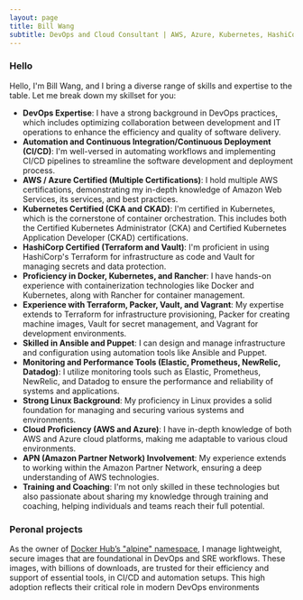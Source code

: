 ```yaml
---
layout: page
title: Bill Wang
subtitle: DevOps and Cloud Consultant | AWS, Azure, Kubernetes, HashiCorp Certified | Geek
---
```


### Hello

Hello, I'm Bill Wang, and I bring a diverse range of skills and expertise to the table. Let me break down my skillset for you:

* **DevOps Expertise**: I have a strong background in DevOps practices, which includes optimizing collaboration between development and IT operations to enhance the efficiency and quality of software delivery.
* **Automation and Continuous Integration/Continuous Deployment (CI/CD)**: I'm well-versed in automating workflows and implementing CI/CD pipelines to streamline the software development and deployment process.
* **AWS / Azure Certified (Multiple Certifications)**: I hold multiple AWS certifications, demonstrating my in-depth knowledge of Amazon Web Services, its services, and best practices.
* **Kubernetes Certified (CKA and CKAD)**: I'm certified in Kubernetes, which is the cornerstone of container orchestration. This includes both the Certified Kubernetes Administrator (CKA) and Certified Kubernetes Application Developer (CKAD) certifications.
* **HashiCorp Certified (Terraform and Vault)**: I'm proficient in using HashiCorp's Terraform for infrastructure as code and Vault for managing secrets and data protection.
* **Proficiency in Docker, Kubernetes, and Rancher**: I have hands-on experience with containerization technologies like Docker and Kubernetes, along with Rancher for container management.
* **Experience with Terraform, Packer, Vault, and Vagrant**: My expertise extends to Terraform for infrastructure provisioning, Packer for creating machine images, Vault for secret management, and Vagrant for development environments.
* **Skilled in Ansible and Puppet**: I can design and manage infrastructure and configuration using automation tools like Ansible and Puppet.
* **Monitoring and Performance Tools (Elastic, Prometheus, NewRelic, Datadog)**: I utilize monitoring tools such as Elastic, Prometheus, NewRelic, and Datadog to ensure the performance and reliability of systems and applications.
* **Strong Linux Background**: My proficiency in Linux provides a solid foundation for managing and securing various systems and environments.
* **Cloud Proficiency (AWS and Azure)**: I have in-depth knowledge of both AWS and Azure cloud platforms, making me adaptable to various cloud environments.
* **APN (Amazon Partner Network) Involvement**: My experience extends to working within the Amazon Partner Network, ensuring a deep understanding of AWS technologies.
* **Training and Coaching**: I'm not only skilled in these technologies but also passionate about sharing my knowledge through training and coaching, helping individuals and teams reach their full potential.

### Peronal projects

As the owner of [Docker Hub’s "alpine" namespace](https://hub.docker.com/u/alpine), I manage lightweight, secure images that are foundational in DevOps and SRE workflows. These images, with billions of downloads, are trusted for their efficiency and support of essential tools, in CI/CD and automation setups. This high adoption reflects their critical role in modern DevOps environments
